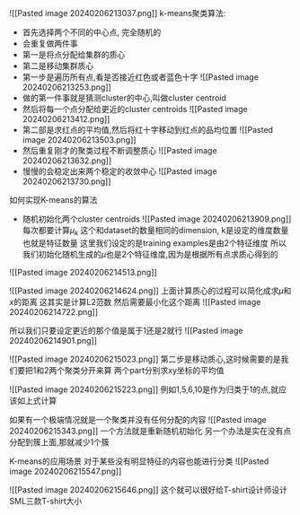 ![[Pasted image 20240206213037.png]]
k-means聚类算法:
- 首先选择两个不同的中心点, 完全随机的
- 会重复做两件事
- 第一是将点分配给集群的质心
- 第二是移动集群质心
- 第一步是遍历所有点,看是否接近红色或者蓝色十字
![[Pasted image 20240206213253.png]]
- 做的第一件事就是猜测cluster的中心,叫做cluster centroid
- 然后将每一个点分配给更近的cluster centroids
![[Pasted image 20240206213412.png]]
- 第二部是求红点的平均值,然后将红十字移动到红点的品均位置
![[Pasted image 20240206213503.png]]
- 然后重复刚才的聚类过程不断调整质心
![[Pasted image 20240206213632.png]]
- 慢慢的会稳定出来两个稳定的收敛中心
![[Pasted image 20240206213730.png]]

如何实现K-means的算法
- 随机初始化两个cluster centroids
![[Pasted image 20240206213909.png]]
每次都要计算$\mu_k$ 这个和dataset的数量相同的dimension, k是设定的维度数量也就是特征数量
这里我们设定的是training examples是由2个特征维度
所以我们初始化随机生成的$\mu$也是2个特征维度,因为是根据所有点求质心得到的

![[Pasted image 20240206214513.png]]

![[Pasted image 20240206214624.png]]
上面计算质心的过程可以简化成求$\mu$和$x$的距离
这其实是计算L2范数
然后需要最小化这个距离
![[Pasted image 20240206214722.png]]

所以我们只要设定更近的那个值是属于1还是2就行
![[Pasted image 20240206214901.png]]

![[Pasted image 20240206215023.png]]
第二步是移动质心,这时候需要的是我们要把1和2两个聚类分开来算
两个part分别求xy坐标的平均值

![[Pasted image 20240206215223.png]]
例如1,5,6,10是作为归类于1的点,就应该如上式计算

如果有一个极端情况就是一个聚类并没有任何分配的内容
![[Pasted image 20240206215343.png]]
一个方法就是重新随机初始化
另一个办法是实在没有点分配到簇上面,那就减少1个簇

K-means的应用场景
对于某些没有明显特征的内容也能进行分类
![[Pasted image 20240206215547.png]]

![[Pasted image 20240206215646.png]]
这个就可以很好给T-shirt设计师设计SML三款T-shirt大小

